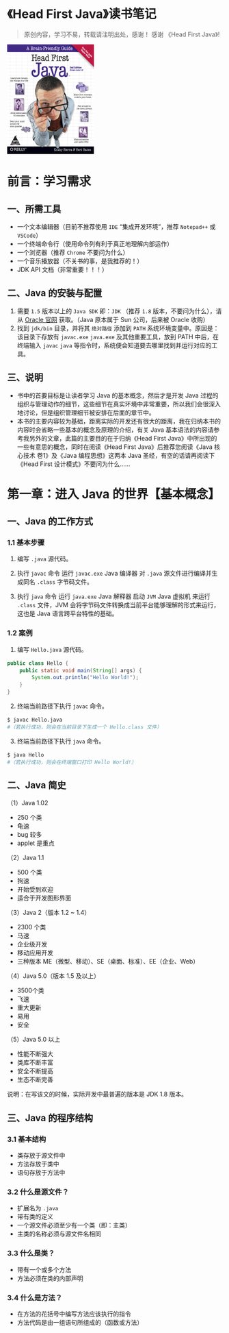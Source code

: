 # 《Head First Java》读书笔记

> 原创内容，学习不易，转载请注明出处，感谢！
> 感谢 《Head First Java》!

<img src="mark-img/20210224151452149.jpg" style="zoom:25%;" />

# 前言：学习需求

## 一、所需工具

- 一个文本编辑器（目前不推荐使用 `IDE` “集成开发环境”，推荐 `Notepad++` 或 `VSCode`）
- 一个终端命令行（使用命令列有利于真正地理解内部运作）
- 一个浏览器（推荐 `Chrome` 不要问为什么）
- 一个音乐播放器（不关书的事，是我推荐的！）
- JDK API 文档（非常重要！！！）

## 二、Java 的安装与配置

1. 需要 `1.5` 版本以上的 `Java SDK` 即：`JDK` （推荐 `1.8` 版本，不要问为什么），请从 [Oracle 官网](https://www.oracle.com/cn/index.html) 获取。（Java 原本属于 Sun 公司，后来被 Oracle 收购）
2. 找到 `jdk/bin` 目录，并将其 `绝对路径` 添加到 `PATH` 系统环境变量中。原因是：该目录下存放有 `javac.exe` `java.exe` 及其他重要工具，放到 PATH 中后，在终端输入 `javac` `java` 等指令时，系统便会知道要去哪里找到并运行对应的工具。

## 三、说明

- 书中的首要目标是让读者学习 Java 的基本概念，然后才是开发 Java 过程的组织与管理动作的细节，这些细节在真实环境中非常重要，所以我们会很深入地讨论，但是组织管理细节被安排在后面的章节中。
- 本书的主要内容较为基础，距离实际的开发还有很大的距离，我在归纳本书的内容时会省略一些基本的概念及原理的介绍，有关 Java 基本语法的内容请参考我另外的文章，此篇的主要目的在于归纳《Head First Java》中所出现的一些有意思的概念，同时在阅读《Head First Java》后推荐您阅读《Java 核心技术 卷1》及《Java 编程思想》这两本 Java 圣经，有空的话请再阅读下《Head First 设计模式》不要问为什么……

# 第一章：进入 Java 的世界【基本概念】

## 一、Java 的工作方式

### 1.1 基本步骤

1. 编写 `.java` 源代码。

2. 执行 `javac` 命令 运行 `javac.exe` Java 编译器 对 `.java` 源文件进行编译并生成同名 `.class` 字节码文件。 
3. 执行 `java` 命令 运行 `java.exe` Java 解释器 启动 `JVM` Java 虚拟机 来运行 `.class` 文件，JVM 会将字节码文件转换成当前平台能够理解的形式来运行，这也是 Java 语言跨平台特性的基础。

### 1.2 案例

1. 编写 `Hello.java` 源代码。

```java
public class Hello {
    public static void main(String[] args) {
        System.out.println("Hello World!");
    }
}
```

2. 终端当前路径下执行 `javac` 命令。

``` bash
$ javac Hello.java	
#（若执行成功，则会在当前目录下生成一个 Hello.class 文件）
```

3. 终端当前路径下执行 `java` 命令。

```bash
$ java Hello				
#（若执行成功，则会在终端窗口打印 Hello World!）
```

## 二、Java 简史

（1）Java 1.02

- 250 个类
- 龟速
- bug 较多
- applet 是重点

（2）Java 1.1

- 500 个类
- 狗速
- 开始受到欢迎
- 适合于开发图形界面

（3）Java 2（版本 1.2 ~ 1.4）

- 2300 个类
- 马速
- 企业级开发
- 移动应用开发
- 三种版本 ME（微型、移动）、SE（桌面、标准）、EE（企业、Web）

（4）Java 5.0（版本 1.5 及以上）

- 3500个类
- 飞速
- 重大更新
- 易用
- 安全

（5）Java 5.0 以上

- 性能不断强大
- 类库不断丰富
- 安全不断提高
- 生态不断完善

说明：在写该文的时候，实际开发中最普遍的版本是 JDK 1.8 版本。

## 三、Java 的程序结构

### 3.1 基本结构

- 类存放于源文件中
- 方法存放于类中
- 语句存放于方法中

### 3.2 什么是源文件？

- 扩展名为 `.java`
- 带有类的定义
- 一个源文件必须至少有一个类（即：主类）
- 主类的名称必须与源文件名相同

### 3.3 什么是类？

- 带有一个或多个方法
- 方法必须在类的内部声明

### 3.4 什么是方法？

- 在方法的花括号中编写方法应该执行的指令
- 方法代码是由一组语句所组成的（函数或方法）